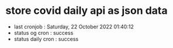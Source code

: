 # store covid daily api as json data

- last cronjob : Saturday, 22 October 2022 01:40:12
- status og cron : success
- status daily cron : success
      
      